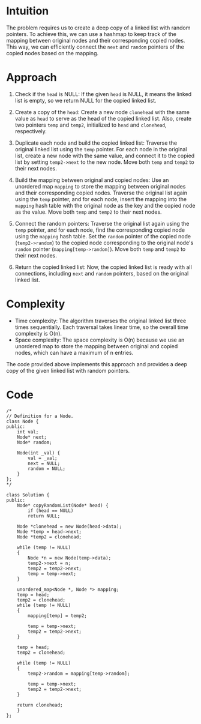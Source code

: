 # Intuition
The problem requires us to create a deep copy of a linked list with random pointers. To achieve this, we can use a hashmap to keep track of the mapping between original nodes and their corresponding copied nodes. This way, we can efficiently connect the `next` and `random` pointers of the copied nodes based on the mapping. 

# Approach
1. Check if the `head` is NULL: If the given `head` is NULL, it means the linked list is empty, so we return NULL for the copied linked list.

2. Create a copy of the `head`: Create a new node `clonehead` with the same value as `head` to serve as the head of the copied linked list. Also, create two pointers `temp` and `temp2`, initialized to `head` and `clonehead`, respectively.

3. Duplicate each node and build the copied linked list: Traverse the original linked list using the `temp` pointer. For each node in the original list, create a new node with the same value, and connect it to the copied list by setting `temp2->next` to the new node. Move both `temp` and `temp2` to their next nodes.

4. Build the mapping between original and copied nodes: Use an unordered map `mapping` to store the mapping between original nodes and their corresponding copied nodes. Traverse the original list again using the `temp` pointer, and for each node, insert the mapping into the `mapping` hash table with the original node as the key and the copied node as the value. Move both `temp` and `temp2` to their next nodes.

5. Connect the random pointers: Traverse the original list again using the `temp` pointer, and for each node, find the corresponding copied node using the `mapping` hash table. Set the `random` pointer of the copied node (`temp2->random`) to the copied node corresponding to the original node's `random` pointer (`mapping[temp->random]`). Move both `temp` and `temp2` to their next nodes.

6. Return the copied linked list: Now, the copied linked list is ready with all connections, including `next` and `random` pointers, based on the original linked list.

# Complexity
- Time complexity: The algorithm traverses the original linked list three times sequentially. Each traversal takes linear time, so the overall time complexity is O(n).
- Space complexity: The space complexity is O(n) because we use an unordered map to store the mapping between original and copied nodes, which can have a maximum of n entries.

The code provided above implements this approach and provides a deep copy of the given linked list with random pointers.

# Code
```
/*
// Definition for a Node.
class Node {
public:
    int val;
    Node* next;
    Node* random;
    
    Node(int _val) {
        val = _val;
        next = NULL;
        random = NULL;
    }
};
*/

class Solution {
public:
    Node* copyRandomList(Node* head) {
        if (head == NULL)
        return NULL;

    Node *clonehead = new Node(head->data);
    Node *temp = head->next;
    Node *temp2 = clonehead;

    while (temp != NULL)
    {
        Node *n = new Node(temp->data);
        temp2->next = n;
        temp2 = temp2->next;
        temp = temp->next;
    }

    unordered_map<Node *, Node *> mapping;
    temp = head;
    temp2 = clonehead;
    while (temp != NULL)
    {
        mapping[temp] = temp2;

        temp = temp->next;
        temp2 = temp2->next;
    }

    temp = head;
    temp2 = clonehead;

    while (temp != NULL)
    {
        temp2->random = mapping[temp->random];

        temp = temp->next;
        temp2 = temp2->next;
    }

    return clonehead;
    }
};
```